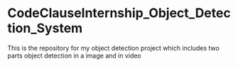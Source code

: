 # CodeClauseInternship_Object_Detection_System
This is the repository for my object detection project which includes two parts object detection in a image and in video
